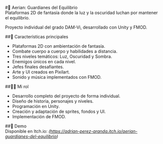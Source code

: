 #🌌 Aerian: Guardianes del Equilibrio  
Plataformas 2D de fantasía donde la luz y la oscuridad luchan por mantener el equilibrio.  

Proyecto individual del grado DAM-Vi, desarrollado con Unity y FMOD.  

##🧩 Características principales  
- Plataformas 2D con ambientación de fantasía.  
- Combate cuerpo a cuerpo y habilidades a distancia.  
- Tres niveles temáticos: Luz, Oscuridad y Sombra.  
- Enemigos únicos en cada nivel.  
- Jefes finales desafiantes.  
- Arte y UI creados en Pixilart.  
- Sonido y música implementados con FMOD.  

##👨‍💻 Mi rol  
- Desarrollo completo del proyecto de forma individual.  
- Diseño de historia, personajes y niveles.  
- Programación en Unity.  
- Creación y adaptación de sprites, fondos y UI.  
- Implementación de FMOD.  

##🔗 Demo  
Disponible en Itch.io: *(https://adrian-perez-aranda.itch.io/aerian-guardianes-del-equilibrio)*  
